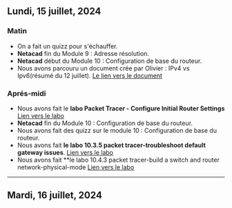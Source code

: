 
## Lundi, 15 juillet, 2024

### Matin
- On a fait un quizz pour s'échauffer.
- **Netacad** fin du Module 9 : Adresse résolution.
- **Netacad** début du Module 10 : Configuration de base du routeur.
- Nous avons parcouru un document crée par Olivier : IPv4 vs Ipv6(résumé du 12 juillet). [Le lien vers le document](https://docs.google.com/document/d/1vTqv1-AuHMY55-_n4yB7KTTKyNUV0V5g/edit?usp=sharing&ouid=107882186599568955026&rtpof=true&sd=true)
### Aprés-midi
- Nous avons fait le **labo Packet Tracer - Configure Initial Router Settings**  [Lien vers le labo](https://drive.google.com/file/d/1spvCrb9a-OsFz-7DEM67XGdAzjcg8zqu/view?usp=sharing)
- **Netacad** fin du Module 10 : Configuration de base du routeur.
- Nous avons fait des quizz sur le module 10 : Configuration de base du routeur.
- Nous avons fait **le labo 10.3.5 packet tracer-troubleshoot default gateway issues**. [Lien vers le labo](https://drive.google.com/file/d/10UoZHtsmiZnrG1hKkMz3OaVFHDI1f8Wx/view?usp=sharing)
- Nous avons fait **le labo 10.4.3 packet tracer-build a switch and router network-physical-mode [Lien vers le labo](https://drive.google.com/file/d/1IQKG5VeK0DbWgG8S-DEp9cfABuFvwN7Q/view?usp=sharing)

---

## Mardi, 16 juillet, 2024